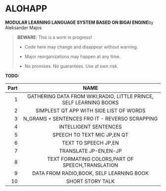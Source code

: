 # ALOHAPP

**MODULAR LEARNING LANGUAGE SYSTEM BASED ON BIGAI ENGINE**by Aleksander Majos

> **BEWARE**: This is a work in progress!
>
> * Code here may change and disappear without warning.
>
> * Major reorganizations may happen at any time.
>
> * No promises. No guarantees. Use at own risk.

**TODO:**

Part|                                NAME                                
---:|:------------------------------------------------------------------:
1| GATHERING DATA FROM WIKI,RADIO, LITTLE PRINCE, SELF LEARNING BOOKS |1
2|              SIMPLEST QT APP WITH SIDE LIST OF WORDS               |2
3|           N_GRAMS + SENTENCES FRO IT - REVERSO SCRAPPING           |3
4|                       INTELLIGENT SENTENCES                        |4
5|                    SPEECH TO TEXT MIC JP,EN QT                     |5
6|                        TEXT TO SPEECH JP,EN                        |6
7|                       TRANSLATE JP-EN,EN-JP                        |7
8|          TEXT FORMATING COLORS,PART OF SPEECH,TRANSLATION          |8
9|              DATA FROM RADIO,BOOK, SELF LEARNING BOOK              |9
10|                          SHORT STORY TALK                          |10